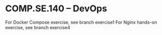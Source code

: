 # COMP.SE.140 – DevOps
For Docker Compose exercise, see branch exercise1
For Nginx hands-on exercise, see branch exercise4
